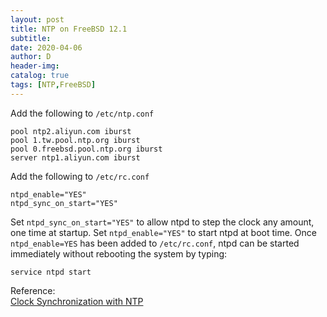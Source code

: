 ```yaml
--- 
layout: post
title: NTP on FreeBSD 12.1
subtitle:
date: 2020-04-06
author: D
header-img:
catalog: true
tags: [NTP,FreeBSD]
---
```


Add the following to `/etc/ntp.conf`
```
pool ntp2.aliyun.com iburst
pool 1.tw.pool.ntp.org iburst
pool 0.freebsd.pool.ntp.org iburst
server ntp1.aliyun.com iburst
```
Add the following to `/etc/rc.conf`
```
ntpd_enable="YES"
ntpd_sync_on_start="YES"
```
Set `ntpd_sync_on_start="YES"` to allow ntpd to step the clock any amount, one time at startup. 
Set `ntpd_enable="YES"` to start ntpd at boot time. Once `ntpd_enable=YES` has been added to `/etc/rc.conf`, ntpd can be started immediately without rebooting the system by typing:
```
service ntpd start
```


Reference:<br>
[Clock Synchronization with NTP](https://www.freebsd.org/doc/handbook/network-ntp.html)
